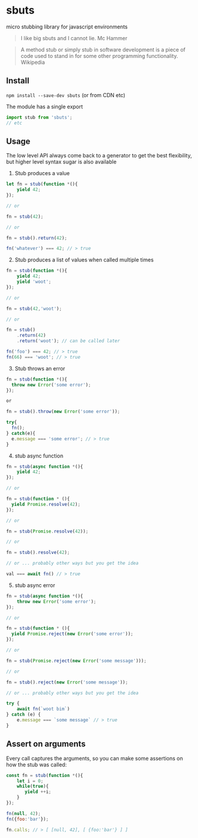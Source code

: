 # sbuts

micro stubbing library for javascript environments

> I like big sbuts and I cannot lie. Mc Hammer

> A method stub or simply stub in software development is a piece of code used to stand in for some other programming functionality. Wikipedia

## Install

``npm install --save-dev sbuts`` (or from CDN etc)

The module has a single export

```Javascript
import stub from 'sbuts';
// etc
```

## Usage

The low level API always come back to a generator to get the best flexibility, but higher level syntax sugar is also available

1. Stub produces a value

```Javascript
let fn = stub(function *(){
    yield 42;
});

// or 

fn = stub(42);

// or 

fn = stub().return(42);

fn('whatever') === 42; // > true
```
2. Stub produces a list of values when called multiple times

```Javascript
fn = stub(function *(){
    yield 42;
    yield 'woot';
});

// or

fn = stub(42,'woot');

// or

fn = stub()
    .return(42)
    .return('woot'); // can be called later

fn('foo') === 42; // > true
fn(66) === 'woot'; // > true
```

3. Stub throws an error

```Javascript
fn = stub(function *(){
  throw new Error('some error');  
});

or 

fn = stub().throw(new Error('some error'));

try{
  fn();
} catch(e){
  e.message === 'some error'; // > true
}
```

4. stub async function

```Javascript
fn = stub(async function *(){
    yield 42;
});

// or

fn = stub(function * (){
  yield Promise.resolve(42);
});

// or 

fn = stub(Promise.resolve(42));

// or 

fn = stub().resolve(42);

// or ... probably other ways but you get the idea

val === await fn() // > true
```

5. stub async error

```Javascript
fn = stub(async function *(){
    throw new Error('some error');
});

// or

fn = stub(function * (){
  yield Promise.reject(new Error('some error'));
});

// or 

fn = stub(Promise.reject(new Error('some message')));

// or 

fn = stub().reject(new Error('some message'));

// or ... probably other ways but you get the idea

try {
    await fn(`woot bim`)
} catch (e) {
    e.message === `some message` // > true
}
```

## Assert on arguments

Every call captures the arguments, so you can make some assertions on how the stub was called:

```Javascript
const fn = stub(function *(){
    let i = 0;
    while(true){
       yield ++i;
    }
});

fn(null, 42);
fn({foo:'bar'});

fn.calls; // > [ [null, 42], [ {foo:'bar'} ] ]
```



